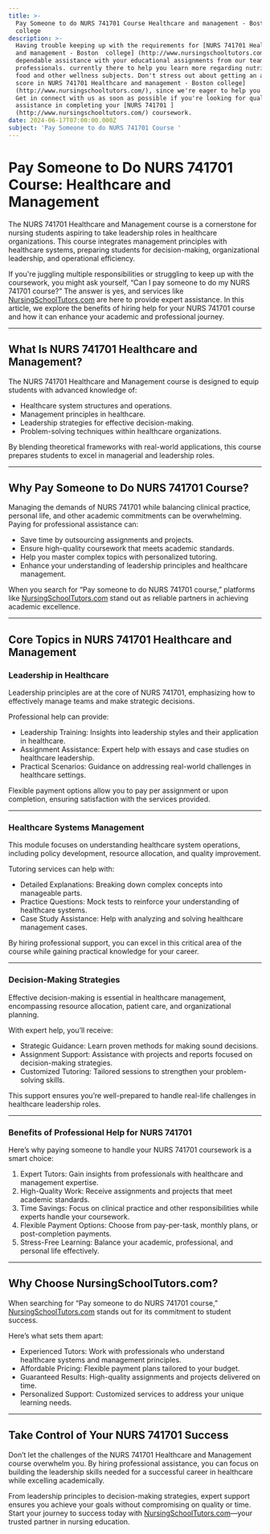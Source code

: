 ```yaml
---
title: >-
  Pay Someone to do NURS 741701 Course Healthcare and management - Boston 
  college
description: >-
  Having trouble keeping up with the requirements for [NURS 741701 Healthcare
  and management - Boston  college] (http://www.nursingschooltutors.com/) Get
  dependable assistance with your educational assignments from our team of
  professionals. currently there to help you learn more regarding nutritious
  food and other wellness subjects. Don't stress out about getting an acceptable
  score in NURS 741701 Healthcare and management - Boston college]
  (http://www.nursingschooltutors.com/), since we're eager to help you flourish.
  Get in connect with us as soon as possible if you're looking for qualified
  assistance in completing your [NURS 741701 ]
  (http://www.nursingschooltutors.com/) coursework.
date: 2024-06-17T07:00:00.000Z
subject: 'Pay Someone to do NURS 741701 Course '
---
```


# Pay Someone to Do NURS 741701 Course: Healthcare and Management

The NURS 741701 Healthcare and Management course is a cornerstone for nursing students aspiring to take leadership roles in healthcare organizations. This course integrates management principles with healthcare systems, preparing students for decision-making, organizational leadership, and operational efficiency.

If you're juggling multiple responsibilities or struggling to keep up with the coursework, you might ask yourself, “Can I pay someone to do my NURS 741701 course?” The answer is yes, and services like [NursingSchoolTutors.com](https://nursingschooltutors.com/) are here to provide expert assistance. In this article, we explore the benefits of hiring help for your NURS 741701 course and how it can enhance your academic and professional journey.

***

## What Is NURS 741701 Healthcare and Management?

The NURS 741701 Healthcare and Management course is designed to equip students with advanced knowledge of:

* Healthcare system structures and operations.
* Management principles in healthcare.
* Leadership strategies for effective decision-making.
* Problem-solving techniques within healthcare organizations.

By blending theoretical frameworks with real-world applications, this course prepares students to excel in managerial and leadership roles.

***

## Why Pay Someone to Do NURS 741701 Course?

Managing the demands of NURS 741701 while balancing clinical practice, personal life, and other academic commitments can be overwhelming. Paying for professional assistance can:

* Save time by outsourcing assignments and projects.
* Ensure high-quality coursework that meets academic standards.
* Help you master complex topics with personalized tutoring.
* Enhance your understanding of leadership principles and healthcare management.

When you search for “Pay someone to do NURS 741701 course,” platforms like [NursingSchoolTutors.com](https://nursingschooltutors.com/) stand out as reliable partners in achieving academic excellence.

***

## Core Topics in NURS 741701 Healthcare and Management

### Leadership in Healthcare

Leadership principles are at the core of NURS 741701, emphasizing how to effectively manage teams and make strategic decisions.

Professional help can provide:

* Leadership Training: Insights into leadership styles and their application in healthcare.
* Assignment Assistance: Expert help with essays and case studies on healthcare leadership.
* Practical Scenarios: Guidance on addressing real-world challenges in healthcare settings.

Flexible payment options allow you to pay per assignment or upon completion, ensuring satisfaction with the services provided.

***

### Healthcare Systems Management

This module focuses on understanding healthcare system operations, including policy development, resource allocation, and quality improvement.

Tutoring services can help with:

* Detailed Explanations: Breaking down complex concepts into manageable parts.
* Practice Questions: Mock tests to reinforce your understanding of healthcare systems.
* Case Study Assistance: Help with analyzing and solving healthcare management cases.

By hiring professional support, you can excel in this critical area of the course while gaining practical knowledge for your career.

***

### Decision-Making Strategies

Effective decision-making is essential in healthcare management, encompassing resource allocation, patient care, and organizational planning.

With expert help, you’ll receive:

* Strategic Guidance: Learn proven methods for making sound decisions.
* Assignment Support: Assistance with projects and reports focused on decision-making strategies.
* Customized Tutoring: Tailored sessions to strengthen your problem-solving skills.

This support ensures you’re well-prepared to handle real-life challenges in healthcare leadership roles.

***

### Benefits of Professional Help for NURS 741701

Here’s why paying someone to handle your NURS 741701 coursework is a smart choice:

1. Expert Tutors: Gain insights from professionals with healthcare and management expertise.
2. High-Quality Work: Receive assignments and projects that meet academic standards.
3. Time Savings: Focus on clinical practice and other responsibilities while experts handle your coursework.
4. Flexible Payment Options: Choose from pay-per-task, monthly plans, or post-completion payments.
5. Stress-Free Learning: Balance your academic, professional, and personal life effectively.

***

## Why Choose NursingSchoolTutors.com?

When searching for “Pay someone to do NURS 741701 course,” [NursingSchoolTutors.com](https://nursingschooltutors.com/) stands out for its commitment to student success.

Here’s what sets them apart:

* Experienced Tutors: Work with professionals who understand healthcare systems and management principles.
* Affordable Pricing: Flexible payment plans tailored to your budget.
* Guaranteed Results: High-quality assignments and projects delivered on time.
* Personalized Support: Customized services to address your unique learning needs.

***

## Take Control of Your NURS 741701 Success

Don’t let the challenges of the NURS 741701 Healthcare and Management course overwhelm you. By hiring professional assistance, you can focus on building the leadership skills needed for a successful career in healthcare while excelling academically.

From leadership principles to decision-making strategies, expert support ensures you achieve your goals without compromising on quality or time. Start your journey to success today with [NursingSchoolTutors.com](https://nursingschooltutors.com/)—your trusted partner in nursing education.
